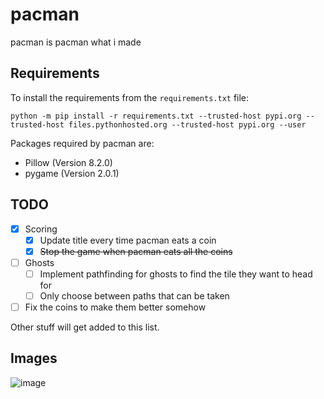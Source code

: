 # pacman

pacman is pacman what i made

## Requirements

To install the requirements from the `requirements.txt` file:
```
python -m pip install -r requirements.txt --trusted-host pypi.org --trusted-host files.pythonhosted.org --trusted-host pypi.org --user
```

Packages required by pacman are:
- Pillow (Version 8.2.0)
- pygame (Version 2.0.1)

## TODO

- [x] Scoring
  - [x] Update title every time pacman eats a coin
  - [x] ~~Stop the game when pacman eats all the coins~~
- [ ] Ghosts
  - [ ] Implement pathfinding for ghosts to find the tile they want to head for
  - [ ] Only choose between paths that can be taken
- [ ] Fix the coins to make them better somehow

Other stuff will get added to this list.

## Images

![image](https://user-images.githubusercontent.com/71032999/124267761-99317300-db30-11eb-8ecd-658c23954478.png)


